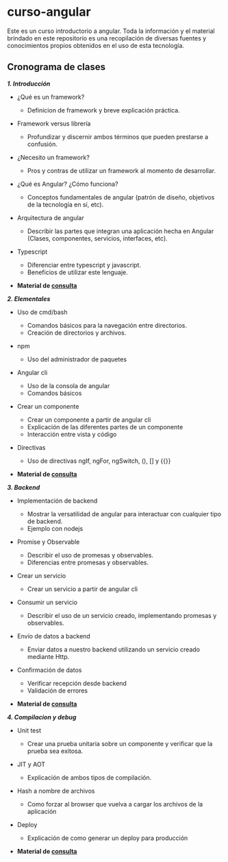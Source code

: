 # curso-angular
Este es un curso introductorio a angular. Toda la información y el material brindado en este repositorio es una recopilación de diversas fuentes y conocimientos propios obtenidos en el uso de esta tecnología.

## Cronograma de clases
**_1. Introducción_**
   - ¿Qué es un framework?
     - Definicion de framework y breve explicación práctica.
   - Framework versus librería
     - Profundizar y discernir ambos términos que pueden prestarse a confusión.
   - ¿Necesito un framework?
     - Pros y contras de utilizar un framework al momento de desarrollar. 
   - ¿Qué es Angular? ¿Cómo funciona?
     - Conceptos fundamentales de angular (patrón de diseño, objetivos de la tecnología en sí, etc).
   - Arquitectura de angular
     - Describir las partes que integran una aplicación hecha en Angular (Clases, componentes, servicios, interfaces, etc).
   - Typescript
     - Diferenciar entre typescript y javascript. 
     - Beneficios de utilizar este lenguaje.
   
   - **Material de [consulta](https://docs.google.com/document/d/18fbQyVxyki3aRt-IE84VhrYO_nNiiOKQiMJ9jM6oX8A/edit?usp=sharing)**

**_2. Elementales_**
   - Uso de cmd/bash
     - Comandos básicos para la navegación entre directorios.
     - Creación de directorios y archivos.
   - npm
     - Uso del administrador de paquetes
   - Angular cli
     - Uso de la consola de angular
     - Comandos básicos 
   - Crear un componente
     - Crear un componente a partir de angular cli
     - Explicación de las diferentes partes de un componente
     - Interacción entre vista y código
   - Directivas
     - Uso de directivas ngIf, ngFor, ngSwitch, (), [] y {{}}
   
   - **Material de [consulta](https://docs.google.com/document/d/1UpXH2Oo8szTOZ6zl2wSQUt9jdRpJJt6c59bm7796dPo/edit?usp=sharing)**

  **_3. Backend_**
   - Implementación de backend
     - Mostrar la versatilidad de angular para interactuar con cualquier tipo de backend.
     - Ejemplo con nodejs
   - Promise y Observable
     - Describir el uso de promesas y observables.
     - Diferencias entre promesas y observables.
   - Crear un servicio
     - Crear un servicio a partir de angular cli
   - Consumir un servicio
     - Describir el uso de un servicio creado, implementando promesas y observables.
   - Envío de datos a backend
     - Enviar datos a nuestro backend utilizando un servicio creado mediante Http.
   - Confirmación de datos
     - Verificar recepción desde backend
     - Validación de errores
   
   - **Material de [consulta](https://docs.google.com/document/d/1FUF064_YnqOV1R_MIzYjGDsaX-nV0oGFKZ7mmUSTHPE/edit?usp=sharing)**
   
   **_4. Compilacion y debug_**
   - Unit test
     - Crear una prueba unitaria sobre un componente y verificar que la prueba sea exitosa.
   - JIT y AOT
     - Explicación de ambos tipos de compilación.
   - Hash a nombre de archivos
     - Como forzar al browser que vuelva a cargar los archivos de la aplicación
   - Deploy
     - Explicación de como generar un deploy para producción
     
   - **Material de [consulta](https://docs.google.com/document/d/19SrbrOUkRac3TZTdsxhFc3Pm1ySMCq0gibV8RGUV1JM/edit?usp=sharing)**
